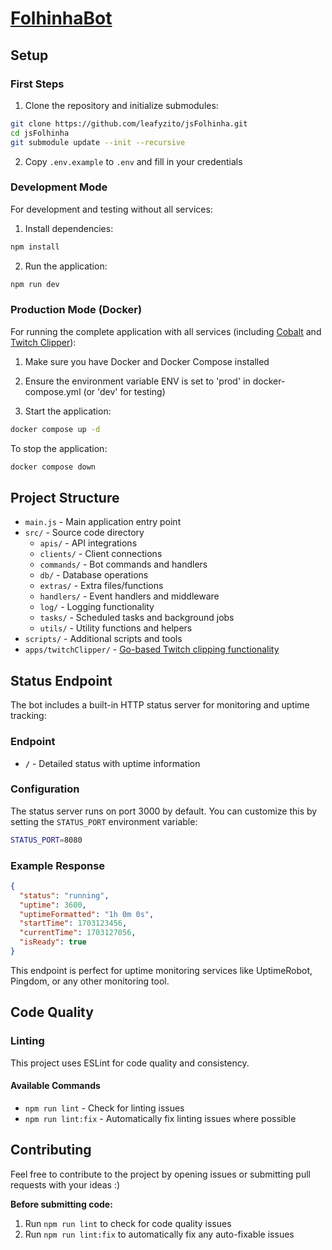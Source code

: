# [FolhinhaBot](https://folhinhabot.com/)

## Setup

### First Steps

1. Clone the repository and initialize submodules:

```bash
git clone https://github.com/leafyzito/jsFolhinha.git
cd jsFolhinha
git submodule update --init --recursive
```

2. Copy `.env.example` to `.env` and fill in your credentials

### Development Mode

For development and testing without all services:

1. Install dependencies:

```bash
npm install
```

2. Run the application:

```bash
npm run dev
```

### Production Mode (Docker)

For running the complete application with all services (including [Cobalt](https://github.com/imputnet/cobalt/) and [Twitch Clipper](https://github.com/leafyzito/twitch-clipper)):

1. Make sure you have Docker and Docker Compose installed

2. Ensure the environment variable ENV is set to 'prod' in docker-compose.yml (or 'dev' for testing)

3. Start the application:

```bash
docker compose up -d
```

To stop the application:

```bash
docker compose down
```

## Project Structure

- `main.js` - Main application entry point
- `src/` - Source code directory
  - `apis/` - API integrations
  - `clients/` - Client connections
  - `commands/` - Bot commands and handlers
  - `db/` - Database operations
  - `extras/` - Extra files/functions
  - `handlers/` - Event handlers and middleware
  - `log/` - Logging functionality
  - `tasks/` - Scheduled tasks and background jobs
  - `utils/` - Utility functions and helpers
- `scripts/` - Additional scripts and tools
- `apps/twitchClipper/` - [Go-based Twitch clipping functionality](https://github.com/leafyzito/twitch-clipper/)

## Status Endpoint

The bot includes a built-in HTTP status server for monitoring and uptime tracking:

### Endpoint

- **`/`** - Detailed status with uptime information

### Configuration

The status server runs on port 3000 by default. You can customize this by setting the `STATUS_PORT` environment variable:

```bash
STATUS_PORT=8080
```

### Example Response

```json
{
  "status": "running",
  "uptime": 3600,
  "uptimeFormatted": "1h 0m 0s",
  "startTime": 1703123456,
  "currentTime": 1703127056,
  "isReady": true
}
```

This endpoint is perfect for uptime monitoring services like UptimeRobot, Pingdom, or any other monitoring tool.

## Code Quality

### Linting

This project uses ESLint for code quality and consistency.

#### Available Commands

- `npm run lint` - Check for linting issues
- `npm run lint:fix` - Automatically fix linting issues where possible

## Contributing

Feel free to contribute to the project by opening issues or submitting pull requests with your ideas :)

**Before submitting code:**

1. Run `npm run lint` to check for code quality issues
2. Run `npm run lint:fix` to automatically fix any auto-fixable issues
